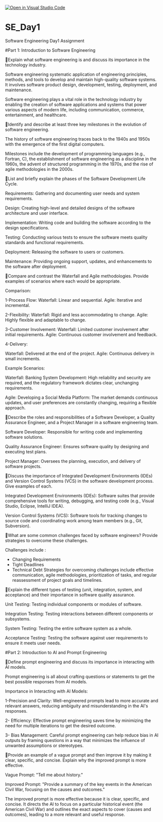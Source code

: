 [![Open in Visual Studio Code](https://classroom.github.com/assets/open-in-vscode-2e0aaae1b6195c2367325f4f02e2d04e9abb55f0b24a779b69b11b9e10269abc.svg)](https://classroom.github.com/online_ide?assignment_repo_id=15579172&assignment_repo_type=AssignmentRepo)
# SE_Day1
Software Engineering Day1 Assignment

#Part 1: Introduction to Software Engineering

📌Explain what software engineering is and discuss its importance in the technology industry.

Software engineering systematic application of engineering principles, methods, and tools to develop and maintain high-quality software systems. It involves software product design, development, testing, deployment, and maintenance.

Software engineering plays a vital role in the technology industry by enabling the creation of software applications and systems that power various aspects of modern life, including communication, commerce, entertainment, and healthcare.

📌Identify and describe at least three key milestones in the evolution of software engineering.

The history of software engineering traces back to the 1940s and 1950s with the emergence of the first digital computers. 

Milestones include the development of programming languages (e.g., Fortran, C), the establishment of software engineering as a discipline in the 1960s, the advent of structured programming in the 1970s, and the rise of agile methodologies in the 2000s.


📌List and briefly explain the phases of the Software Development Life Cycle.

Requirements: Gathering and documenting user needs and system requirements.

Design: Creating high-level and detailed designs of the software architecture and user interface.

Implementation: Writing code and building the software according to the design specifications.

Testing: Conducting various tests to ensure the software meets quality standards and functional requirements.

Deployment: Releasing the software to users or customers.

Maintenance: Providing ongoing support, updates, and enhancements to the software after deployment.


📌Compare and contrast the Waterfall and Agile methodologies. Provide examples of scenarios where each would be appropriate.

Comparison:

1-Process Flow:
Waterfall: Linear and sequential.
Agile: Iterative and incremental.

2-Flexibility:
Waterfall: Rigid and less accommodating to change.
Agile: Highly flexible and adaptable to change.

3-Customer Involvement:
Waterfall: Limited customer involvement after initial requirements.
Agile: Continuous customer involvement and feedback.

4-Delivery:

Waterfall: Delivered at the end of the project.
Agile: Continuous delivery in small increments.

Example Scenarios:

Waterfall:
Banking System Development: High reliability and security are required, and the regulatory framework dictates clear, unchanging requirements.

Agile:
Developing a Social Media Platform: The market demands continuous updates, and user preferences are constantly changing, requiring a flexible approach.


📌Describe the roles and responsibilities of a Software Developer, a Quality Assurance Engineer, and a Project Manager in a software engineering team.

Software Developer: Responsible for writing code and implementing software solutions.

Quality Assurance Engineer: Ensures software quality by designing and executing test plans.

Project Manager: Oversees the planning, execution, and delivery of software projects.


📌Discuss the importance of Integrated Development Environments (IDEs) and Version Control Systems (VCS) in the software development process. Give examples of each.

Integrated Development Environments (IDEs): Software suites that provide comprehensive tools for writing, debugging, and testing code (e.g., Visual Studio, Eclipse, IntelliJ IDEA).


Version Control Systems (VCS): Software tools for tracking changes to source code and coordinating work among team members (e.g., Git, Subversion).


📌What are some common challenges faced by software engineers? Provide strategies to overcome these challenges.

Challenges include :
  - Changing Requirements
  - Tight Deadlines
  - Technical Debt
Strategies for overcoming challenges include effective communication, agile methodologies, prioritization of tasks, and regular reassessment of project goals and timelines.
    

📌Explain the different types of testing (unit, integration, system, and acceptance) and their importance in software quality assurance.

Unit Testing: Testing individual components or modules of software.

Integration Testing: Testing interactions between different components or subsystems.

System Testing: Testing the entire software system as a whole.

Acceptance Testing: Testing the software against user requirements to ensure it meets user needs.
  

#Part 2: Introduction to AI and Prompt Engineering


📌Define prompt engineering and discuss its importance in interacting with AI models.

Prompt engineering is all about crafting questions or statements to get the best possible responses from AI models. 

Importance in Interacting with AI Models:

 1-Precision and Clarity:
 Well-engineered prompts lead to more accurate and relevant answers, reducing ambiguity and misunderstanding in the AI's responses.

 2- Efficiency: 
 Effective prompt engineering saves time by minimizing the need for multiple iterations to get the desired outcome.

 3- Bias Management: 
 Careful prompt engineering can help reduce bias in AI outputs by framing questions in a way that minimizes the influence of unwanted assumptions or stereotypes.


📌Provide an example of a vague prompt and then improve it by making it clear, specific, and concise. Explain why the improved prompt is more effective.

Vague Prompt:
"Tell me about history."

Improved Prompt:
"Provide a summary of the key events in the American Civil War, focusing on the causes and outcomes."

The improved prompt is more effective because it is clear, specific, and concise. It directs the AI to focus on a particular historical event (the American Civil War) and outlines the exact aspects to cover (causes and outcomes), leading to a more relevant and useful response.
